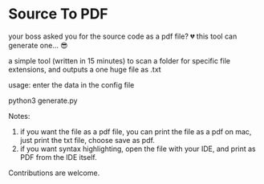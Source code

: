 # Source To PDF

your boss asked you for the source code as a pdf file? 💔 
this tool can generate one... 😎

a simple tool (written in 15 minutes) to scan a folder for specific file extensions, and outputs a one huge file as .txt

usage:
enter the data in the config file

  python3 generate.py

Notes:
  1) if you want the file as a pdf file, you can print the file as a pdf on mac, just print the txt file, choose save as pdf.
  2) if you want syntax highlighting, open the file with your IDE, and print as PDF from the IDE itself.

Contributions are welcome.
